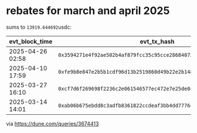 # rebates for march and april 2025

sums to `13919.644692`usdc:

| evt_block_time   | evt_tx_hash                                                          | total_usdc    | rebate      |
| ---------------- | -------------------------------------------------------------------- | ------------- | ----------- |
| 2025-04-26 02:58 | `0x3594271e4f92ae502b4af879fcc35c95cce28684073deab78651f874642f37fc` | 128549.967099 | 3856.499013 |
| 2025-04-10 17:59 | `0xfe9b8e847e2b5b1cdf96d13b2519860d49b22e2b148f49484b4788a496a0a7e7` | 86737.5749    | 2602.127247 |
| 2025-03-27 16:10 | `0xcf7d6f269698f2236c2e061546577ec472e7e25de0c656683ca0494e3924d766` | 93142.5397    | 2794.276191 |
| 2025-03-14 14:01 | `0xab06b675ebdd8c3adfb8361822ccdeaf3bb4dd7776c22b030038220ecc5ffb5d` | 155558.0747   | 4666.742241 |

via https://dune.com/queries/3674413
